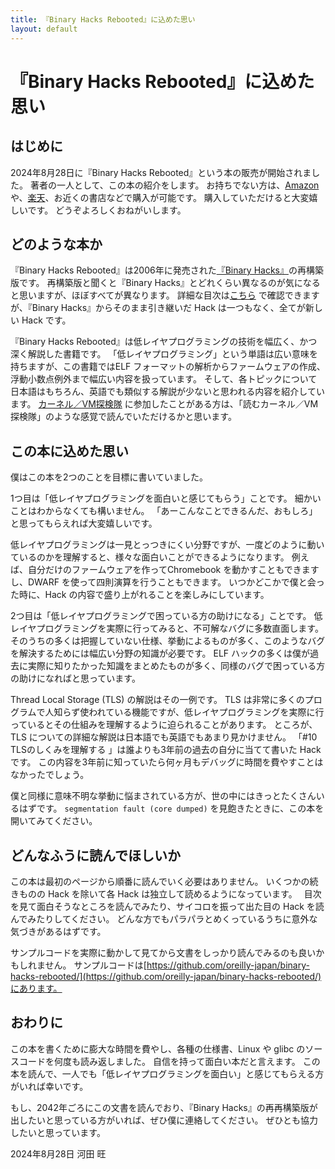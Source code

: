 ```yaml
---
title: 『Binary Hacks Rebooted』に込めた思い
layout: default
---
```


# 『Binary Hacks Rebooted』に込めた思い

## はじめに

2024年8月28日に『Binary Hacks Rebooted』という本の販売が開始されました。
著者の一人として、この本の紹介をします。
お持ちでない方は、[Amazon](https://www.amazon.co.jp/Binary-Hacks-Rebooted-%E2%80%94%E4%BD%8E%E3%83%AC%E3%82%A4%E3%83%A4%E3%81%AE%E4%B8%96%E7%95%8C%E3%82%92%E6%8E%A2%E6%A4%9C%E3%81%99%E3%82%8B%E3%83%86%E3%82%AF%E3%83%8B%E3%83%83%E3%82%AF89%E9%81%B8-%E6%B2%B3%E7%94%B0/dp/4814400853) や、[楽天](https://books.rakuten.co.jp/rb/17936277/)、お近くの書店などで購入が可能です。
購入していただけると大変嬉しいです。
どうぞよろしくおねがいします。

## どのような本か

『Binary Hacks Rebooted』は2006年に発売された[『Binary Hacks』](https://www.oreilly.co.jp/books/9784873112886/)の再構築版です。
再構築版と聞くと『Binary Hacks』とどれくらい異なるのが気になると思いますが、ほぼすべてが異なります。
詳細な目次は[こちら](https://akawashiro.com/articles/Binary_Hacks_Rebooted_toc) で確認できますが、『Binary Hacks』からそのまま引き継いだ Hack は一つもなく、全てが新しい Hack です。

『Binary Hacks Rebooted』は低レイヤプログラミングの技術を幅広く、かつ深く解説した書籍です。
「低レイヤプログラミング」という単語は広い意味を持ちますが、この書籍ではELF フォーマットの解析からファームウェアの作成、浮動小数点例外まで幅広い内容を扱っています。
そして、各トピックについて日本語はもちろん、英語でも類似する解説が少ないと思われる内容を紹介しています。
[カーネル／VM探検隊](https://kernelvm.connpass.com/) に参加したことがある方は、「読むカーネル／VM探検隊」のような感覚で読んでいただけるかと思います。

## この本に込めた思い

僕はこの本を2つのことを目標に書いていました。

1つ目は「低レイヤプログラミングを面白いと感じてもらう」ことです。
細かいことはわからなくても構いません。
「あーこんなことできるんだ、おもしろ」と思ってもらえれば大変嬉しいです。

低レイヤプログラミングは一見とっつきにくい分野ですが、一度どのように動いているのかを理解すると、様々な面白いことができるようになります。
例えば、自分だけのファームウェアを作ってChromebook を動かすこともできますし、DWARF を使って四則演算を行うこともできます。
いつかどこかで僕と会った時に、Hack の内容で盛り上がれることを楽しみにしています。

2つ目は「低レイヤプログラミングで困っている方の助けになる」ことです。
低レイヤプログラミングを実際に行ってみると、不可解なバグに多数直面します。
そのうちの多くは把握していない仕様、挙動によるものが多く、このようなバグを解決するためには幅広い分野の知識が必要です。
ELF ハックの多くは僕が過去に実際に知りたかった知識をまとめたものが多く、同様のバグで困っている方の助けになればと思っています。

Thread Local Storage (TLS) の解説はその一例です。
TLS は非常に多くのプログラムで人知らず使われている機能ですが、低レイヤプログラミングを実際に行っているとその仕組みを理解するように迫られることがあります。
ところが、TLS についての詳細な解説は日本語でも英語でもあまり見かけません。
「#10 TLSのしくみを理解する 」は誰よりも3年前の過去の自分に当てて書いた Hack です。
この内容を3年前に知っていたら何ヶ月もデバッグに時間を費やすことはなかったでしょう。

僕と同様に意味不明な挙動に悩まされている方が、世の中にはきっとたくさんいるはずです。
`segmentation fault (core dumped)` を見飽きたときに、この本を開いてみてください。

## どんなふうに読んでほしいか

この本は最初のページから順番に読んでいく必要はありません。
いくつかの続きものの Hack を除いて各 Hack は独立して読めるようになっています。　
目次を見て面白そうなところを読んでみたり、サイコロを振って出た目の Hack を読んでみたりしてください。
どんな方でもパラパラとめくっているうちに意外な気づきがあるはずです。

サンプルコードを実際に動かして見てから文書をしっかり読んでみるのも良いかもしれません。
サンプルコードは[https://github.com/oreilly-japan/binary-hacks-rebooted/](https://github.com/oreilly-japan/binary-hacks-rebooted/)にあります。

## おわりに

この本を書くために膨大な時間を費やし、各種の仕様書、Linux や glibc のソースコードを何度も読み返しました。
自信を持って面白い本だと言えます。
この本を読んで、一人でも「低レイヤプログラミングを面白い」と感じてもらえる方がいれば幸いです。

もし、2042年ごろにこの文書を読んでおり、『Binary Hacks』の再再構築版が出したいと思っている方がいれば、ぜひ僕に連絡してください。
ぜひとも協力したいと思っています。

2024年8月28日
河田 旺
